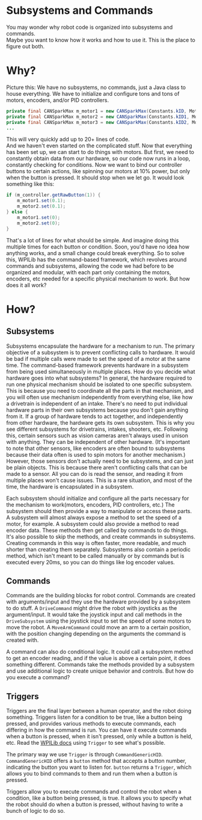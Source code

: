 # Subsystems and Commands

You may wonder why robot code is organized into subsystems and commands.  
Maybe you want to know how it works and how to use it. This is the place to figure out both.

# Why?

Picture this: We have no subsystems, no commands, just a Java class to house everything. We have to initialize and configure tons and tons of motors, encoders, and/or PID controllers.

```java
private final CANSparkMax m_motor1 = new CANSparkMax(Constants.kID, MotorType.kBrushless);
private final CANSparkMax m_motor2 = new CANSparkMax(Constants.kID1, MotorType.kBrushless);
private final CANSparkMax m_motor3 = new CANSparkMax(Constants.kID2, MotorType.kBrushless);
...
```

This will very quickly add up to 20+ lines of code.  
And we haven't even started on the complicated stuff. Now that everything has been set up, we can start to do things with motors. But first, we need to constantly obtain data from our hardware, so our code now runs in a loop, constantly checking for conditions. Now we want to bind our controller buttons to certain actions, like spinning our motors at 10% power, but only when the button is pressed. It should stop when we let go. It would look something like this:

```java
if (m_controller.getRawButton(1)) {
	m_motor1.set(0.1);
	m_motor2.set(0.1);
} else {
	m_motor1.set(0);
	m_motor2.set(0);
}
```

That's a lot of lines for what should be simple. And imagine doing this multiple times for each button or condition. Soon, you'd have no idea how anything works, and a small change could break everything. So to solve this, WPILib has the command-based framework, which revolves around commands and subsystems, allowing the code we had before to be organized and modular, with each part only containing the motors, encoders, etc needed for a specific physical mechanism to work. But how does it all work?

# How?

## Subsystems

Subsystems encapsulate the hardware for a mechanism to run. The primary objective of a subsystem is to prevent conflicting calls to hardware. It would be bad if multiple calls were made to set the speed of a motor at the same time. The command-based framework prevents hardware in a subsystem from being used simultaneously in multiple places. How do you decide what hardware goes into what subsystems? In general, the hardware required to run one physical mechanism should be isolated to one specific subsystem. This is because you need to coordinate all the parts in that mechanism, and you will often use mechanism independently from everything else, like how a drivetrain is independent of an intake. There's no need to put individual hardware parts in their own subsystems because you don't gain anything from it. If a group of hardware tends to act together, and independently from other hardware, the hardware gets its own subsystem. This is why you see different subsystems for drivetrains, intakes, shooters, etc. Following this, certain sensors such as vision cameras aren't always used in unison with anything. They can be independent of other hardware. (It's important to note that other sensors, like encoders are often bound to subsystems because their data often is used to spin motors for another mechanism.) However, those sensors don't actually need to be subsystems, and can just be plain objects. This is because there aren't conflicting calls that can be made to a sensor. All you can do is read the sensor, and reading it from multiple places won't cause issues. This is a rare situation, and most of the time, the hardware is encapsulated in a subsystem.

Each subsystem should initialize and configure all the parts necessary for the mechanism to work(motors, encoders, PID controllers, etc.) The subsystem should then provide a way to manipulate or access these parts. A subsystem will almost always expose a method to set the speed of a motor, for example. A subsystem could also provide a method to read encoder data. These methods then get called by commands to do things. It's also possible to skip the methods, and create commands in subsystems. Creating commands in this way is often faster, more readable, and much shorter than creating them separately. Subsystems also contain a periodic method, which isn't meant to be called manually or by commands but is executed every 20ms, so you can do things like log encoder values.

## Commands

Commands are the building blocks for robot control. Commands are created with arguments/input and they use the hardware provided by a subsystem to do stuff. A `DriveCommand` might drive the robot with joysticks as the argument/input. It would take the joystick input and call methods in the `DriveSubsystem` using the joystick input to set the speed of some motors to move the robot. A `MoveArmCommand` could move an arm to a certain position, with the position changing depending on the arguments the command is created with.

A command can also do conditional logic. It could call a subsystem method to get an encoder reading, and if the value is above a certain point, it does something different. Commands take the methods provided by a subsystem and use additional logic to create unique behavior and controls. But how do you execute a command?

## Triggers

Triggers are the final layer between a human operator, and the robot doing something. Triggers listen for a condition to be true, like a button being pressed, and provides various methods to execute commands, each differing in how the command is run. You can have it execute commands when a button is pressed, when it isn't pressed, only while a button is held, etc. Read the [WPILib docs](https://docs.wpilib.org/en/stable/docs/software/commandbased/binding-commands-to-triggers.html) using `Trigger` to see what's possible.

The primary way we use `Trigger` is through `CommandGenericHID`. `CommandGenericHID` offers a `button` method that accepts a button number, indicating the button you want to listen for. `button` returns a `Trigger`, which allows you to bind commands to them and run them when a button is pressed.

Triggers allow you to execute commands and control the robot when a condition, like a button being pressed, is true. It allows you to specify what the robot should do when a button is pressed, without having to write a bunch of logic to do so.
